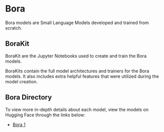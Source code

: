 # Bora
Bora models are Small Language Models developed and trained from scratch.

## BoraKit

BoraKit are the Jupyter Notebooks used to create and train the Bora models.

BoraKits contain the full model architectures and trainers for the Bora models. It also includes extra helpful features that were utilized during the model creation.

## Bora Directory
To view more in-depth details about each model, view the models on Hugging Face through the links below:

- [Bora 1](https://huggingface.co/brandonbaek/Bora-1)
